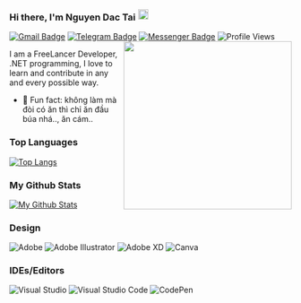 ### Hi there, I'm Nguyen Dac Tai <img src="https://camo.githubusercontent.com/c05b8e6f41e6e75b664d121f193fc3640f21b5f8ea0182efab1d2a8204e59caf/68747470733a2f2f62696f2e6c696e6b63646e2e746f2f696e73746162696f2e63632f7374617469632f696d616765732f6261636b2f747769747465725f69636f6e2e706e67" align="bottom" height="18" width="18" style="max-width: 100%; position: relative; left: 1px; top: -2px;">

[![Gmail Badge](https://img.shields.io/badge/-tnstudio16201@gmail.com-c14438?style=flat&logo=Gmail&logoColor=white)](mailto:tnstudio16201@gmail.com "Connect via Email")
[![Telegram Badge](https://img.shields.io/badge/-@msc0d3-0088CC?style=flat&logo=Telegram&logoColor=white)](https://t.me/msc0d3 "Contact on Telegram")
[![Messenger Badge](https://img.shields.io/badge/-Messenger-0078FF?style=flat&logo=Messenger&logoColor=white)](https://m.me/nguyen.dactaiqn "Connect on Facebook")
![Profile Views](https://komarev.com/ghpvc/?username=msc0d3&color=blue)
<a href="https://tienichmmo.net"><img src="https://raw.githubusercontent.com/abhisheknaiidu/abhisheknaiidu/master/code.gif" align="right" height="300" /></a>

I am a FreeLancer Developer, .NET programming, I love to learn and contribute in any and every possible way.

- 👾 Fun fact: không làm mà đòi có ăn thì chỉ ăn đầu búa nhá.., ăn cám..
<!--
 <details>
  <summary>Top Languages :computer:</summary>
  
  
  ----
  
</details> -->
### Top Languages
[![Top Langs](https://github-readme-stats.vercel.app/api/top-langs/?username=msc0d3&layout=compact&theme=dark)](https://github.com/msc0d3/msc0d3)

### My Github Stats

[![My Github Stats](https://github-readme-stats.vercel.app/api?username=msc0d3&show_icons=true&title_color=fff&icon_color=79ff97&text_color=9f9f9f&bg_color=151515)](https://github.com/msc0d3)

### Design
![Adobe](https://img.shields.io/badge/adobe-%23FF0000.svg?style=for-the-badge&logo=adobe&logoColor=white)
![Adobe Illustrator](https://img.shields.io/badge/adobeillustrator-%23FF9A00.svg?style=for-the-badge&logo=adobeillustrator&logoColor=white)
![Adobe XD](https://img.shields.io/badge/Adobe%20XD-470137?style=for-the-badge&logo=Adobe%20XD&logoColor=#FF61F6)
![Canva](https://img.shields.io/badge/Canva-%2300C4CC.svg?style=for-the-badge&logo=Canva&logoColor=white)

### IDEs/Editors
![Visual Studio](https://img.shields.io/badge/VisualStudio-5C2D91.svg?style=for-the-badge&logo=visual-studio&logoColor=white)
![Visual Studio Code](https://img.shields.io/badge/VisualStudioCode-0078d7.svg?style=for-the-badge&logo=visual-studio-code&logoColor=white)
![CodePen](https://img.shields.io/badge/CodePen-white?style=for-the-badge&logo=codepen&logoColor=black)

<!--<a href="https://tienichmmo.net/"><img src="https://github.com/samujjwaal/samujjwaal/raw/master/etc/coffee.png" align="right" height="275" /></a>-->
